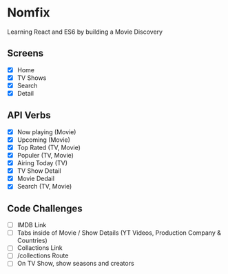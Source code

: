 # Nomfix

Learning React and ES6 by building a Movie Discovery

## Screens

- [x] Home
- [x] TV Shows
- [x] Search
- [x] Detail

## API Verbs

- [x] Now playing (Movie)
- [x] Upcoming (Movie)
- [x] Top Rated (TV, Movie)
- [x] Populer (TV, Movie)
- [x] Airing Today (TV)
- [x] TV Show Detail
- [x] Movie Dedail
- [x] Search (TV, Movie)

## Code Challenges

- [ ] IMDB Link
- [ ] Tabs inside of Movie / Show Details (YT Videos, Production Company & Countries)
- [ ] Collactions Link
- [ ] /collections Route
- [ ] On TV Show, show seasons and creators

